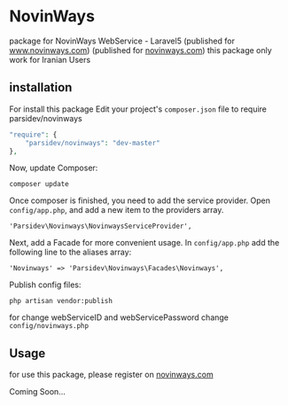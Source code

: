NovinWays
==========

package for NovinWays WebService - Laravel5 (published for www.novinways.com) (published for [novinways.com](http://novinways.com)) this package only work for Iranian Users

installation
------------
For install this package Edit your project's ```composer.json``` file to require parsidev/novinways

```php
"require": {
    "parsidev/novinways": "dev-master"
},
```
Now, update Composer:
```
composer update
```
Once composer is finished, you need to add the service provider. Open ```config/app.php```, and add a new item to the providers array.
```
'Parsidev\Novinways\NovinwaysServiceProvider',
```
Next, add a Facade for more convenient usage. In ```config/app.php``` add the following line to the aliases array:
```
'Novinways' => 'Parsidev\Novinways\Facades\Novinways',
```
Publish config files:
```
php artisan vendor:publish
```
for change webServiceID and webServicePassword change ```config/novinways.php```

Usage
-----
for use this package, please register on [novinways.com](http://novinways.com)

Coming Soon...